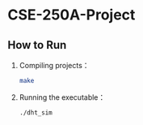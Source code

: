 # CSE-250A-Project

## How to Run

1. Compiling projects：
   ```bash
   make
   ```
2. Running the executable：
   ```bash
   ./dht_sim
   ```